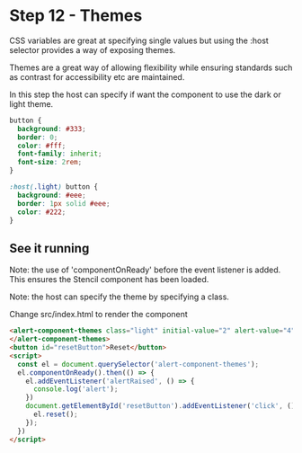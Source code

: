 # Step 12 - Themes

CSS variables are great at specifying single values but using the :host selector  provides a way of exposing themes.

Themes are a great way of allowing flexibility while ensuring standards such as contrast for accessibility etc are maintained.

In this step the host can specify if want the component to use the dark or light theme.

```css
button {
  background: #333;
  border: 0;
  color: #fff;
  font-family: inherit;
  font-size: 2rem;
}

:host(.light) button {
  background: #eee;
  border: 1px solid #eee;
  color: #222;
}
```

## See it running

Note: the use of 'componentOnReady' before the event listener is added.  This ensures the Stencil component has been loaded.

Note: the host can specify the theme by specifying a class.

Change src/index.html to render the component

```html
<alert-component-themes class="light" initial-value="2" alert-value="4">
</alert-component-themes>
<button id="resetButton">Reset</button>
<script>
  const el = document.querySelector('alert-component-themes');
  el.componentOnReady().then(() => {
    el.addEventListener('alertRaised', () => {
      console.log('alert');
    })
    document.getElementById('resetButton').addEventListener('click', () =>{
      el.reset();
    });
  })
</script>
```